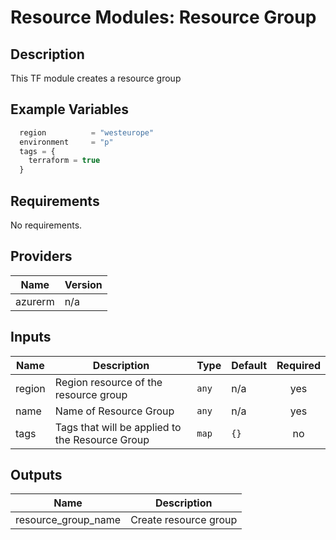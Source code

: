 # **Resource Modules: Resource Group**

## Description

This TF module creates a resource group 


## Example Variables
```javascript
  region          = "westeurope"
  environment     = "p"
  tags = {
    terraform = true
  }
```

## Requirements

No requirements.

## Providers

| Name | Version |
|------|---------|
| azurerm | n/a |

## Inputs

| Name | Description | Type | Default | Required |
|------|-------------|------|---------|:--------:|
| region | Region resource of the resource group | `any` | n/a | yes |
| name | Name of Resource Group | `any` | n/a | yes |
| tags | Tags that will be applied to the Resource Group | `map` | `{}` | no |

## Outputs

| Name | Description |
|------|-------------|
| resource\_group\_name | Create resource group |

